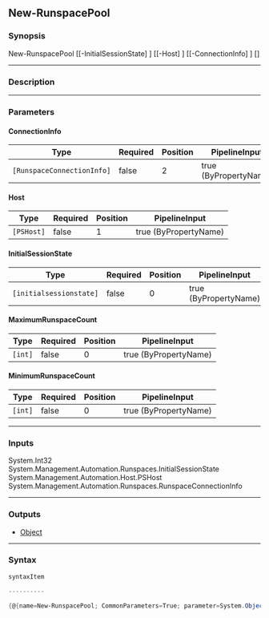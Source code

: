 New-RunspacePool
----------------

### Synopsis

New-RunspacePool [[-InitialSessionState] <initialsessionstate>] [[-Host] <PSHost>] [[-ConnectionInfo] <RunspaceConnectionInfo>] [<CommonParameters>]

---

### Description

---

### Parameters
#### **ConnectionInfo**

|Type                      |Required|Position|PipelineInput        |
|--------------------------|--------|--------|---------------------|
|`[RunspaceConnectionInfo]`|false   |2       |true (ByPropertyName)|

#### **Host**

|Type      |Required|Position|PipelineInput        |
|----------|--------|--------|---------------------|
|`[PSHost]`|false   |1       |true (ByPropertyName)|

#### **InitialSessionState**

|Type                   |Required|Position|PipelineInput        |
|-----------------------|--------|--------|---------------------|
|`[initialsessionstate]`|false   |0       |true (ByPropertyName)|

#### **MaximumRunspaceCount**

|Type   |Required|Position|PipelineInput        |
|-------|--------|--------|---------------------|
|`[int]`|false   |0       |true (ByPropertyName)|

#### **MinimumRunspaceCount**

|Type   |Required|Position|PipelineInput        |
|-------|--------|--------|---------------------|
|`[int]`|false   |0       |true (ByPropertyName)|

---

### Inputs
System.Int32
System.Management.Automation.Runspaces.InitialSessionState
System.Management.Automation.Host.PSHost
System.Management.Automation.Runspaces.RunspaceConnectionInfo

---

### Outputs
* [Object](https://learn.microsoft.com/en-us/dotnet/api/System.Object)

---

### Syntax
```PowerShell
syntaxItem
```
```PowerShell
----------
```
```PowerShell
{@{name=New-RunspacePool; CommonParameters=True; parameter=System.Object[]}}
```
